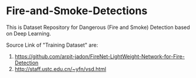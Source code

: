 # Fire-and-Smoke-Detections

This is Dataset Repository for Dangerous (Fire and Smoke) Detection based on Deep Learning.

Source Link of "Training Dataset" are:

1. https://github.com/arpit-jadon/FireNet-LightWeight-Network-for-Fire-Detection
2. http://staff.ustc.edu.cn/~yfn/vsd.html
